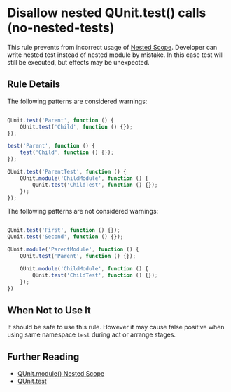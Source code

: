 # Disallow nested QUnit.test() calls (no-nested-tests)

This rule prevents from incorrect usage of [Nested Scope](https://github.com/qunitjs/qunit/blob/master/docs/QUnit/module.md#nested-scope). Developer can write nested test instead of nested module by mistake. In this case test will still be executed, but effects may be unexpected.

## Rule Details

The following patterns are considered warnings:

```js

QUnit.test('Parent', function () {
    QUnit.test('Child', function () {});
});

test('Parent', function () {
    test('Child', function () {});
});

QUnit.test('ParentTest', function () {
    QUnit.module('ChildModule', function () {
        QUnit.test('ChildTest', function () {});
    });
});

```

The following patterns are not considered warnings:

```js

QUnit.test('First', function () {});
QUnit.test('Second', function () {});

QUnit.module('ParentModule', function () {
    QUnit.test('Parent', function () {});

    QUnit.module('ChildModule', function () {
        QUnit.test('ChildTest', function () {});
    });
})

```

## When Not to Use It

It should be safe to use this rule. However it may cause false positive when using same namespace `test` during act or arrange stages.

## Further Reading

* [QUnit.module() Nested Scope](https://github.com/qunitjs/qunit/blob/master/docs/QUnit/module.md#nested-scope)
* [QUnit.test](https://github.com/qunitjs/qunit/blob/master/docs/QUnit/test.md)
